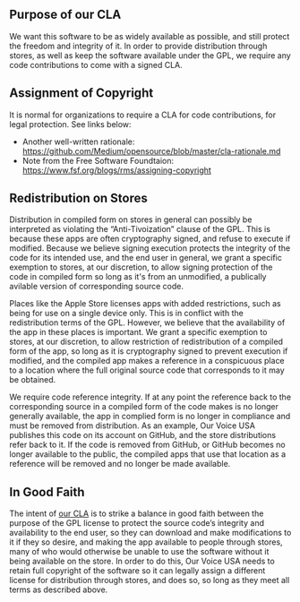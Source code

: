 
## Purpose of our CLA

We want this software to be as widely available as possible, and still protect the freedom and integrity of it. In order to provide distribution through stores, as well as keep the software available under the GPL, we require any code contributions to come with a signed CLA.

## Assignment of Copyright

It is normal for organizations to require a CLA for code contributions, for legal protection. See links below:
* Another well-written rationale: https://github.com/Medium/opensource/blob/master/cla-rationale.md
* Note from the Free Software Foundtaion: https://www.fsf.org/blogs/rms/assigning-copyright

## Redistribution on Stores

Distribution in compiled form on stores in general can possibly be interpreted as violating the “Anti-Tivoization” clause of the GPL. This is because these apps are often cryptography signed, and refuse to execute if modified. Because we believe signing execution protects the integrity of the code for its intended use, and the end user in general, we grant a specific exemption to stores, at our discretion, to allow signing protection of the code in compiled form so long as it's from an unmodified, a publically avilable version of corresponding source code.

Places like the Apple Store licenses apps with added restrictions, such as being for use on a single device only. This is in conflict with the redistribution terms of the GPL. However, we believe that the availability of the app in these places is important. We grant a specific exemption to stores, at our discretion, to allow restriction of redistribution of a compiled form of the app, so long as it is cryptography signed to prevent execution if modified, and the compiled app makes a reference in a conspicuous place to a location where the full original source code that corresponds to it may be obtained.

We require code reference integrity. If at any point the reference back to the corresponding source in a compiled form of the code makes is no longer generally available, the app in complied form is no longer in compliance and must be removed from distribution. As an example, Our Voice USA publishes this code on its account on GitHub, and the store distributions refer back to it. If the code is removed from GitHub, or GitHub becomes no longer available to the public, the compiled apps that use that location as a reference will be removed and no longer be made available.

## In Good Faith

The intent of [our CLA] is to strike a balance in good faith between the purpose of the GPL license to protect the source code’s integrity and availability to the end user, so they can download and make modifications to it if they so desire, and making the app available to people through stores, many of who would otherwise be unable to use the software without it being available on the store. In order to do this, Our Voice USA needs to retain full copyright of the software so it can legally assign a different license for distribution through stores, and does so, so long as they meet all terms as described above.

[our CLA]: <https://gist.github.com/cormander/c2cf681a0bbef3a4df7791559684d79b>
